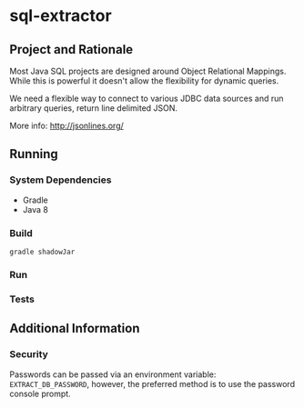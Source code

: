 # sql-extractor

## Project and Rationale

Most Java SQL projects are designed around Object Relational Mappings. While
this is powerful it doesn't allow the flexibility for dynamic queries.

We need a flexible way to connect to various JDBC data sources and run arbitrary queries, return line delimited JSON.

More info: http://jsonlines.org/

## Running

### System Dependencies
* Gradle
* Java 8

### Build
```$sh
gradle shadowJar
```

### Run

### Tests

## Additional Information

### Security

Passwords can be passed via an environment variable: `EXTRACT_DB_PASSWORD`, 
however, the preferred method is to use the password console prompt.
